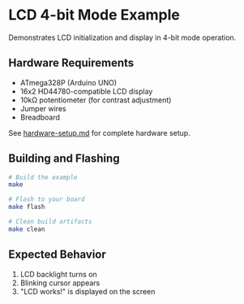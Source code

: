 # LCD 4-bit Mode Example

Demonstrates LCD initialization and display in 4-bit mode operation.

## Hardware Requirements

- ATmega328P (Arduino UNO)
- 16x2 HD44780-compatible LCD display
- 10kΩ potentiometer (for contrast adjustment)
- Jumper wires
- Breadboard

See [hardware-setup.md](docs/hardware-setup.md#lcd-display-16x2) for complete hardware setup.

## Building and Flashing

```bash
# Build the example
make

# Flash to your board
make flash

# Clean build artifacts
make clean
```

## Expected Behavior

1. LCD backlight turns on
2. Blinking cursor appears
3. "LCD works!" is displayed on the screen
